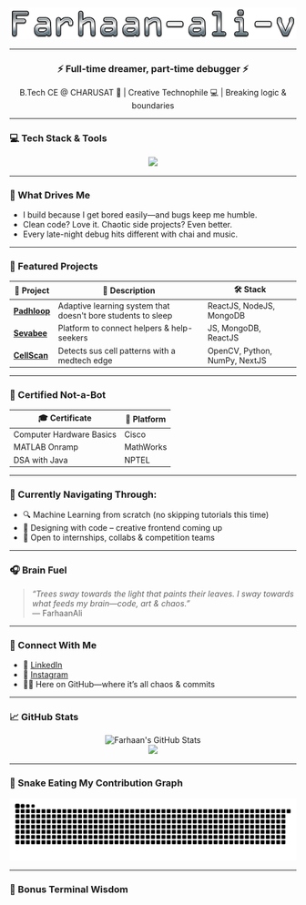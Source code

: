 <!-- RETRO-TERMINAL STYLE HEADER -->
<p align="center">
  <img src="assets/Cool Text - Farhaan-ali-v 479901190802946.png" />
</p>

---

<h3 align="center">⚡ Full-time dreamer, part-time debugger ⚡</h3>
<p align="center">
  B.Tech CE @ CHARUSAT 🧠 | Creative Technophile 💻 | Breaking logic & boundaries  
</p>

---

### 💻 Tech Stack & Tools
<p align="center">
  <img src="https://skillicons.dev/icons?i=cpp,python,js,html,css,nodejs,react,mongodb,git,vscode" />
</p>

---

### 🧠 What Drives Me
- I build because I get bored easily—and bugs keep me humble.
- Clean code? Love it. Chaotic side projects? Even better.
- Every late-night debug hits different with chai and music.

---

### 🔭 Featured Projects

| 🚀 Project | 🧩 Description | 🛠️ Stack |
|-----------|----------------|----------|
| [**Padhloop**](https://github.com/Farhaan-ali-v/Padhloop) | Adaptive learning system that doesn't bore students to sleep | ReactJS, NodeJS, MongoDB |
| [**Sevabee**](https://github.com/Farhaan-ali-v/Sevabee) | Platform to connect helpers & help-seekers | JS, MongoDB, ReactJS |
| [**CellScan**](https://github.com/Farhaan-ali-v/CellScan) | Detects sus cell patterns with a medtech edge | OpenCV, Python, NumPy, NextJS |

---

### 📜 Certified Not-a-Bot

| 🎓 Certificate | 🏢 Platform |
|----------------|-------------|
| Computer Hardware Basics | Cisco |
| MATLAB Onramp | MathWorks |
| DSA with Java | NPTEL |

---

### 🎯 Currently Navigating Through:
- 🔍 Machine Learning from scratch (no skipping tutorials this time)
- 🧪 Designing with code – creative frontend coming up
- 🤝 Open to internships, collabs & competition teams

---

### 🎧 Brain Fuel

> _“Trees sway towards the light that paints their leaves. I sway towards what feeds my brain—code, art & chaos.”_  
> — FarhaanAli

---

### 📡 Connect With Me

- 📎 [LinkedIn](https://www.linkedin.com/in/farhaanali-vohra-315b76275/)
- 📸 [Instagram](https://instagram.com/f.ali_27)
- 👨‍💻 Here on GitHub—where it’s all chaos & commits

---

### 📈 GitHub Stats
<p align="center">
  <img src="https://github-readme-stats.vercel.app/api?username=Farhaan-ali-v&show_icons=true&theme=radical" alt="Farhaan's GitHub Stats" />
  <br />
  <img src="https://github-readme-streak-stats.herokuapp.com/?user=Farhaan-ali-v&theme=radical" />
</p>


---

### 🐍 Snake Eating My Contribution Graph
<p align="center">
  <img src="https://raw.githubusercontent.com/Farhaan-ali-v/Farhaan-ali-v/output/github-contribution-grid-snake.svg" />
</p>


---

### 🧾 Bonus Terminal Wisdom


